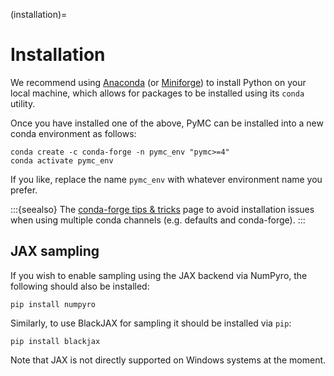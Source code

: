 (installation)=
# Installation

We recommend using [Anaconda](https://www.anaconda.com/) (or [Miniforge](https://github.com/conda-forge/miniforge)) to install Python on your local machine, which allows for packages to be installed using its `conda` utility.

Once you have installed one of the above, PyMC can be installed into a new conda environment as follows:

```console
conda create -c conda-forge -n pymc_env "pymc>=4"
conda activate pymc_env
```
If you like, replace the name `pymc_env` with whatever environment name you prefer.

:::{seealso}
The [conda-forge tips & tricks](https://conda-forge.org/docs/user/tipsandtricks.html#using-multiple-channels) page to avoid installation
issues when using multiple conda channels (e.g. defaults and conda-forge).
:::

## JAX sampling

If you wish to enable sampling using the JAX backend via NumPyro, the following should also be installed:

```console
pip install numpyro
```

Similarly, to use BlackJAX for sampling it should be installed via `pip`:

```console
pip install blackjax
```

Note that JAX is not directly supported on Windows systems at the moment.
